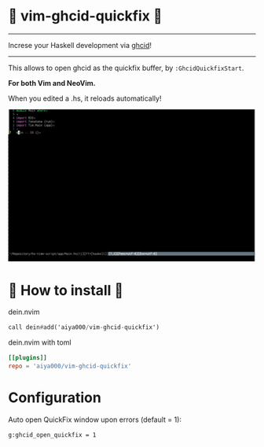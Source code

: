 # :gift: vim-ghcid-quickfix :gift:

- - -

Increse your Haskell development via [ghcid](https://github.com/ndmitchell/ghcid)!

- - -

This allows to open ghcid as the quickfix buffer, by `:GhcidQuickfixStart`.

**For both Vim and NeoVim.**

When you edited a .hs, it reloads automatically!

![](./sample.gif)

# :dizzy: How to install :dizzy:

dein.nvim

```haskell
call dein#add('aiya000/vim-ghcid-quickfix')
```

dein.nvim with toml

```toml
[[plugins]]
repo = 'aiya000/vim-ghcid-quickfix'
```

# Configuration

Auto open QuickFix window upon errors (default = 1):

```vim
g:ghcid_open_quickfix = 1
```
